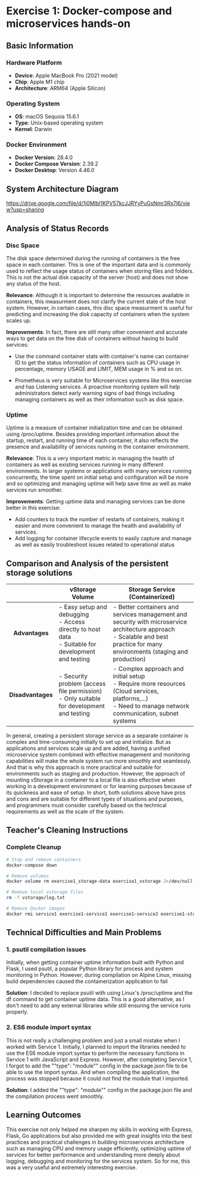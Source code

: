 # Exercise 1: Docker-compose and microservices hands-on

## Basic Information

### Hardware Platform

-   **Device**: Apple MacBook Pro (2021 model)
-   **Chip**: Apple M1 chip
-   **Architecture**: ARM64 (Apple Silicon)

### Operating System

-   **OS**: macOS Sequoia 15.6.1
-   **Type**: Unix-based operating system
-   **Kernel**: Darwin

### Docker Environment

-   **Docker Version**: 28.4.0
-   **Docker Compose Version**: 2.39.2
-   **Docker Desktop**: Version 4.46.0

## System Architecture Diagram

https://drive.google.com/file/d/1j0MIbl1KPV57kcJJRYyPuGsNmr3Rx7I6/view?usp=sharing



## Analysis of Status Records

### Disc Space

The disk space determined during the running of containers is the free space in each container. This is one of the important data and is commonly used to reflect the usage status of containers when storing files and folders. This is not the actual disk capacity of the server (host) and does not show any status of the host.

**Relevance**: Although it is important to determine the resources available in containers, this measurment does not clarify the current state of the host system. However, in certain cases, this disc space measurment is useful for predicting and increasing the disk capacity of containers when the system scales up.

**Improvements**:
In fact, there are still many other convenient and accurate ways to get data on the free disk of containers without having to build services:

-   Use the command container stats with container's name can container ID to get the status information of containers such as CPU usage in percentage, memory USAGE and LIMIT, MEM usage in % and so on.

-   Prometheus is very suitable for Microservices systems like this exercise and has Listening services. A proactive monitoring system will help administrators detect early warning signs of bad things including managing containers as well as their information such as disk space.

### Uptime

Uptime is a measure of container initialization time and can be obtained using /proc/uptime. Besides providing important information about the startup, restart, and running time of each container, it also reflects the presence and availability of services running in the container environment.

**Relevance**: This is a very important metric in managing the health of containers as well as existing services running in many different environments. In larger systems or applications with many services running concurrently, the time spent on initial setup and configuration will be more and so optimizing and managing uptime will help save time as well as make services run smoother.

**Improvements**:
Getting uptime data and managing services can be done better in this exercise:
- Add counters to track the number of restarts of containers, making it easier and more convenient to manage the health and availability of services.
- Add logging for container lifecycle events to easily capture and manage as well as easily troubleshoot issues related to operational status

## Comparison and Analysis of the persistent storage solutions


|       |   <center>vStorage Volume<center/>    |    <center>Storage Service<center/> (Containerized)    |
| :----:        |    :----   |  :---- |
| **Advantages**      | - Easy setup and debugging <br/> - Access directly to host data <br/> - Suitable for development and testing         |  - Better containers and services management and security with microservice architecture approach <br/> - Scalable and best practice for many environments (staging and production)   |
| **Disadvantages**   | - Security problem (access file permission)  <br/>  - Only suitable for development and testing       | - Complex approach and initial setup <br/> - Require more resources (Cloud services, platforms,...) <br/> - Need to manage network communication, subnet systems      |

In general, creating a persistent storage service as a separate container is complex and time-consuming initially to set up and initialize. But as applications and services scale up and are added, having a unified microservice system combined with effective management and monitoring capabilities will make the whole system run more smoothly and seamlessly. And that is why this approach is more practical and suitable for environments such as staging and production. However, the approach of mounting vStorage in a container to a local file is also effective when working in a development environment or for learning purposes because of its quickness and ease of setup. In short, both solutions above have pros and cons and are suitable for different types of situations and purposes, and programmers must consider carefully based on the technical requirements as well as the scale of the system.

## Teacher's Cleaning Instructions

### Complete Cleanup

```bash
# Stop and remove containers
docker-compose down

# Remove volumes
docker volume rm exercise1_storage-data exercise1_vstorage 2>/dev/null || true

# Remove local vstorage files
rm -f vstorage/log.txt

# Remove Docker images
docker rmi service1 exercise1-service1 exercise1-service2 exercise1-storage 2>/dev/null || true
```

## Technical Difficulties and Main Problems

### 1. psutil compilation issues
Initially, when getting container uptime information built with Python and Flask, I used psutil, a popular Python library for process and system monitoring in Python. However, during compilation on Alpine Linux, missing build dependencies caused the containerization application to fail

**Solution**: I decided to replace psutil with using Linux's /proc/uptime and the df command to get container uptime data. This is a good alternative, as I don't need to add any external libraries while still ensuring the service runs properly.

### 2. ES6 module import syntax
This is not really a challenging problem and just a small mistake when I worked with Service 1. Initially, I planned to import the libraries needed to use the ES6 module import syntax to perform the necessary functions in Service 1 with JavaScript and Express. However, after completing Service 1, I forgot to add the ""type": "module"" config in the package.json file to be able to use the import syntax. And when compiling the application, the process was stopped because it could not find the module that I imported.

**Solution**: I added the ""type": "module"" config in the package.json file and the compilation process went smoothly.




## Learning Outcomes
This exercise not only helped me sharpen my skills in working with Express, Flask, Go applications but also provided me with great insights into the best practices and practical challenges in building microservices architecture such as managing CPU and memory usage efficiently, optimizing uptime of services for better performance and understanding more deeply about logging, debugging and monitoring for the services system. So for me, this was a very useful and extremely interesting exercise.
